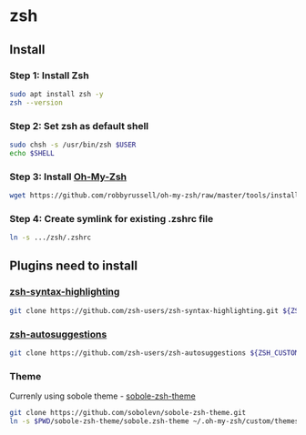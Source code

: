 # zsh

## Install
### Step 1: Install Zsh

```bash
sudo apt install zsh -y
zsh --version
```

### Step 2: Set zsh as default shell

```bash
sudo chsh -s /usr/bin/zsh $USER
echo $SHELL
```

### Step 3: Install [Oh-My-Zsh](https://github.com/ohmyzsh/ohmyzsh)
```bash
wget https://github.com/robbyrussell/oh-my-zsh/raw/master/tools/install.sh -O - | zsh
```

### Step 4: Create symlink for existing .zshrc file
```bash
ln -s .../zsh/.zshrc
```

## Plugins need to install

### [zsh-syntax-highlighting](https://github.com/zsh-users/zsh-syntax-highlighting)
```bash
git clone https://github.com/zsh-users/zsh-syntax-highlighting.git ${ZSH_CUSTOM:-~/.oh-my-zsh/custom}/plugins/zsh-syntax-highlighting
```

### [zsh-autosuggestions](https://github.com/zsh-users/zsh-autosuggestions)
```bash
git clone https://github.com/zsh-users/zsh-autosuggestions ${ZSH_CUSTOM:-~/.oh-my-zsh/custom}/plugins/zsh-autosuggestions
```

### Theme
Currenly using sobole theme - [sobole-zsh-theme](https://github.com/sobolevn/sobole-zsh-theme)
```bash
git clone https://github.com/sobolevn/sobole-zsh-theme.git
ln -s $PWD/sobole-zsh-theme/sobole.zsh-theme ~/.oh-my-zsh/custom/themes/sobole.zsh-theme
